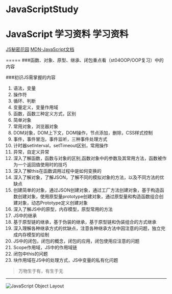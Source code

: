 # JavaScriptStudy
**JavaScript 学习资料**
学习资料
=====
[JS秘密花园](http://bonsaiden.github.io/JavaScript-Garden/zh/)
[MDN-JavaScript文档](https://developer.mozilla.org/zh-CN/docs/Web/JavaScript/Guide)      

=====
###函数、对象、原型、继承、闭包重点看（st04OOP/OOP复习）中的内容

###初识JS需掌握的内容

1. 语法，变量 
2. 操作符 
3. 循环、判断
4. 变量定义，变量作用域
5. 函数，函数三种定义方式，区别
6. 简单对象
7. 常用对象，浏览器对象
8. DOM对象，DOM上下文，DOM操作，节点添加，删除，CSS样式控制
9. 事件，事件冒泡，事件监听，三种事件处理方式
10. 计时器setInterval，setTimeout区别，常用操作
11. 异常，自定义异常
12. 深入了解函数，函数与对象的区别,函数对象中的参数及其常用方法，函数被作为一个返回值使用时的技巧
13. 深入了解this在函数调用过程中是如何变换的
14. 深入了解对象，了解JSON，了解不同的模拟对象的方法，以及不同方法的优缺点
15. 创建简单的对象，通过JSON创建对象，通过工厂方法创建对象，基于构造函数创建对象，使用原型量prototype创建对象，通过原型量和构造函数组合创建对象，动态Prototype定义创建对象
16. 深入了解JS中的原型，内存模型，原型常用的方法
17. JS中的继承
18. 基于原型链的继承，基于伪装的继承，基于原型链和伪装组合的方式继承
19. 深入理解各种继承方式的优缺点，注意各种继承方法中因注意的问题，独立完成内存模型的绘制
20. JS中的闭包，闭包的概念，闭包的应用，闭包使用应注意的问题
21. Scope作用域，JS中的作用域链
22. 闭包中this的问题
23. 块作用域在JS中的处理方式，JS中变量的私有化问题


> 万物生于有，有生于无
---

![JavaScript Object Layout](https://raw.githubusercontent.com/meekzhou/JavaScriptStudy-jikexueyuan/master/Document/JavaScript%20Object%20Layout.jpg)


